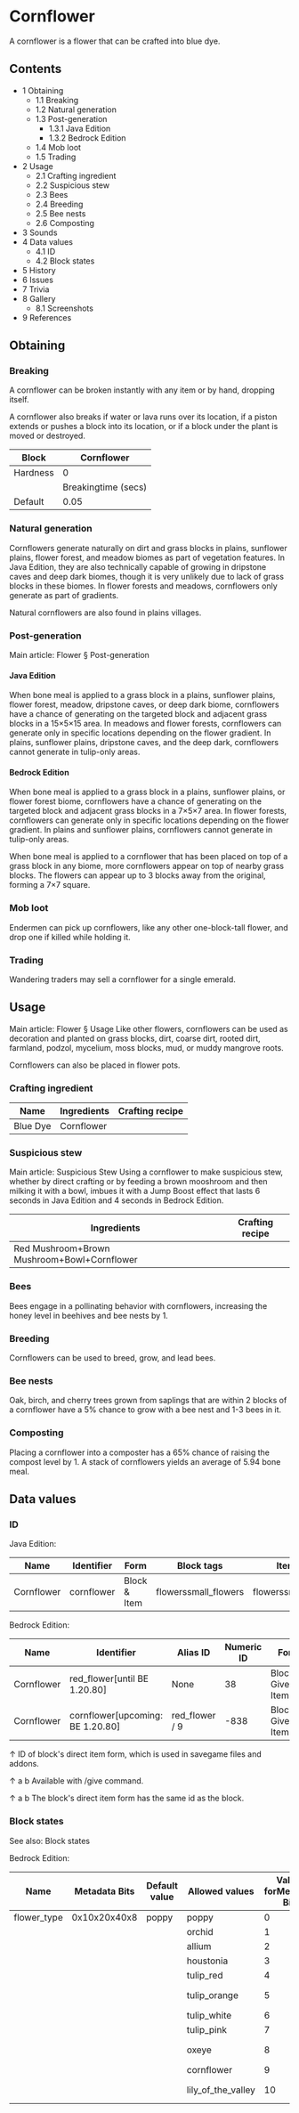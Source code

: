 # Cornflower
A cornflower is a flower that can be crafted into blue dye.

## Contents
- 1 Obtaining
	- 1.1 Breaking
	- 1.2 Natural generation
	- 1.3 Post-generation
		- 1.3.1 Java Edition
		- 1.3.2 Bedrock Edition
	- 1.4 Mob loot
	- 1.5 Trading
- 2 Usage
	- 2.1 Crafting ingredient
	- 2.2 Suspicious stew
	- 2.3 Bees
	- 2.4 Breeding
	- 2.5 Bee nests
	- 2.6 Composting
- 3 Sounds
- 4 Data values
	- 4.1 ID
	- 4.2 Block states
- 5 History
- 6 Issues
- 7 Trivia
- 8 Gallery
	- 8.1 Screenshots
- 9 References

## Obtaining
### Breaking
A cornflower can be broken instantly with any item or by hand, dropping itself.

A cornflower also breaks if water or lava runs over its location, if a piston extends or pushes a block into its location, or if a block under the plant is moved or destroyed.

| Block    | Cornflower          |
|----------|---------------------|
| Hardness | 0                   |
|          | Breakingtime (secs) |
| Default  | 0.05                |

### Natural generation
Cornflowers generate naturally on dirt and grass blocks in plains, sunflower plains, flower forest, and meadow biomes as part of vegetation features. In Java Edition, they are also technically capable of growing in dripstone caves and deep dark biomes, though it is very unlikely due to lack of grass blocks in these biomes. In flower forests and meadows, cornflowers only generate as part of gradients. 

Natural cornflowers are also found in plains villages.


### Post-generation
Main article: Flower § Post-generation
#### Java Edition
When bone meal is applied to a grass block in a plains, sunflower plains, flower forest, meadow, dripstone caves, or deep dark biome, cornflowers have a chance of generating on the targeted block and adjacent grass blocks in a 15×5×15 area. In meadows and flower forests, cornflowers can generate only in specific locations depending on the flower gradient. In plains, sunflower plains, dripstone caves, and the deep dark, cornflowers cannot generate in tulip-only areas.

#### Bedrock Edition
When bone meal is applied to a grass block in a plains, sunflower plains, or flower forest biome, cornflowers have a chance of generating on the targeted block and adjacent grass blocks in a 7×5×7 area. In flower forests, cornflowers can generate only in specific locations depending on the flower gradient. In plains and sunflower plains, cornflowers cannot generate in tulip-only areas.

When bone meal is applied to a cornflower that has been placed on top of a grass block in any biome, more cornflowers appear on top of nearby grass blocks. The flowers can appear up to 3 blocks away from the original, forming a 7×7 square.

### Mob loot
Endermen can pick up cornflowers, like any other one-block-tall flower, and drop one if killed while holding it.

### Trading
Wandering traders may sell a cornflower for a single emerald.

## Usage
Main article: Flower § Usage
Like other flowers, cornflowers can be used as decoration and planted on grass blocks, dirt, coarse dirt, rooted dirt, farmland, podzol, mycelium, moss blocks, mud, or muddy mangrove roots.

Cornflowers can also be placed in flower pots.

### Crafting ingredient
| Name     | Ingredients | Crafting recipe |
|----------|-------------|-----------------|
| Blue Dye | Cornflower  |                 |

### Suspicious stew
Main article: Suspicious Stew
Using a cornflower to make suspicious stew, whether by direct crafting or by feeding a brown mooshroom and then milking it with a bowl, imbues it with a Jump Boost effect that lasts 6 seconds in Java Edition and 4 seconds in Bedrock Edition.

| Ingredients                                 | Crafting recipe |
|---------------------------------------------|-----------------|
| Red Mushroom+Brown Mushroom+Bowl+Cornflower |                 |

### Bees
Bees engage in a pollinating behavior with cornflowers, increasing the honey level in beehives and bee nests by 1.

### Breeding
Cornflowers can be used to breed, grow, and lead bees.

### Bee nests
Oak, birch, and cherry trees grown from saplings that are within 2 blocks of a cornflower have a 5% chance to grow with a bee nest and 1-3 bees in it.

### Composting
Placing a cornflower into a composter has a 65% chance of raising the compost level by 1. A stack of cornflowers yields an average of 5.94 bone meal.

## Data values
### ID
Java Edition:

| Name       | Identifier | Form         | Block tags           | Item tags            | Translation key            |
|------------|------------|--------------|----------------------|----------------------|----------------------------|
| Cornflower | cornflower | Block & Item | flowerssmall_flowers | flowerssmall_flowers | block.minecraft.cornflower |

Bedrock Edition:

| Name       | Identifier                        | Alias ID       | Numeric ID | Form                       | Item ID[i 1]   | Translation key                 |
|------------|-----------------------------------|----------------|------------|----------------------------|----------------|---------------------------------|
| Cornflower | red_flower‌[until BE 1.20.80]     | None           | 38         | Block & Giveable Item[i 2] | Identical[i 3] | tile.red_flower.cornflower.name |
| Cornflower | cornflower‌[upcoming: BE 1.20.80] | red_flower / 9 | -838       | Block & Giveable Item[i 2] | Identical[i 3] | tile.red_flower.cornflower.name |


↑ ID of block's direct item form, which is used in savegame files and addons.

↑ a b Available with /give command.

↑ a b The block's direct item form has the same id as the block.


### Block states
See also: Block states

Bedrock Edition:

| Name        | Metadata Bits | Default value | Allowed values     | Values forMetadata Bits | Description        |
|-------------|---------------|---------------|--------------------|-------------------------|--------------------|
| flower_type | 0x10x20x40x8  | poppy         | poppy              | 0                       | Poppy              |
|             |               |               | orchid             | 1                       | Blue Orchid        |
|             |               |               | allium             | 2                       | Allium             |
|             |               |               | houstonia          | 3                       | Azure Bluet        |
|             |               |               | tulip_red          | 4                       | Red Tulip          |
|             |               |               | tulip_orange       | 5                       | Orange Tulip       |
|             |               |               | tulip_white        | 6                       | White Tulip        |
|             |               |               | tulip_pink         | 7                       | Pink Tulip         |
|             |               |               | oxeye              | 8                       | Oxeye Daisy        |
|             |               |               | cornflower         | 9                       | Cornflower         |
|             |               |               | lily_of_the_valley | 10                      | Lily of the Valley |


